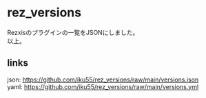 # rez_versions
Rezxisのプラグインの一覧をJSONにしました。  
以上。
## links
json: https://github.com/iku55/rez_versions/raw/main/versions.json  
yaml: https://github.com/iku55/rez_versions/raw/main/versions.yml
